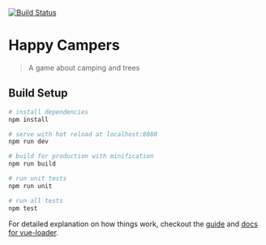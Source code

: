 [![Build Status](https://travis-ci.org/kadikraman/happy-campers.svg?branch=master)](https://travis-ci.org/kadikraman/happy-campers)

# Happy Campers

> A game about camping and trees

## Build Setup

``` bash
# install dependencies
npm install

# serve with hot reload at localhost:8080
npm run dev

# build for production with minification
npm run build

# run unit tests
npm run unit

# run all tests
npm test
```

For detailed explanation on how things work, checkout the [guide](http://vuejs-templates.github.io/webpack/) and [docs for vue-loader](http://vuejs.github.io/vue-loader).

